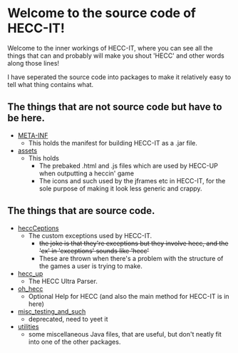 # **Welcome to the source code of HECC-IT!**

Welcome to the inner workings of HECC-IT, where you can see all the things that can and probably will make you shout 'HECC'
and other words along those lines!

I have seperated the source code into packages to make it relatively easy to tell what thing contains what.

## The things that are not source code but have to be here.

* [META-INF](./META-INF/)
    * This holds the manifest for building HECC-IT as a .jar file.
* [assets](./assets/)
    * This holds
        * The prebaked .html and .js files which are used by HECC-UP when outputting a heccin' game
        * The icons and such used by the jframes etc in HECC-IT, for the sole purpose of making it look less generic and crappy.

## The things that are source code.

* [heccCeptions](./heccCeptions/)
    * The custom exceptions used by HECC-IT.
        * ~~the joke is that they're exceptions but they involve hecc, and the 'ex' in 'exceptions' sounds like 'hecc'~~
        * These are thrown when there's a problem with the structure of the games a user is trying to make.
* [hecc_up](./hecc_up/)
    * The HECC Ultra Parser.
* [oh_hecc](./oh_hecc/)
    * Optional Help for HECC (and also the main method for HECC-IT is in here)
* [misc_testing_and_such](./oh_hecc/)
    * deprecated, need to yeet it
* [utilities](./utilities/)
    * some miscellaneous Java files, that are useful, but don't neatly fit into one of the other packages.
